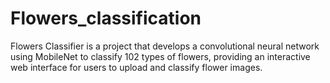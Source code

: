 # Flowers_classification
Flowers Classifier is a project that develops a convolutional neural network using MobileNet to classify 102 types of flowers, providing an interactive web interface for users to upload and classify flower images.
